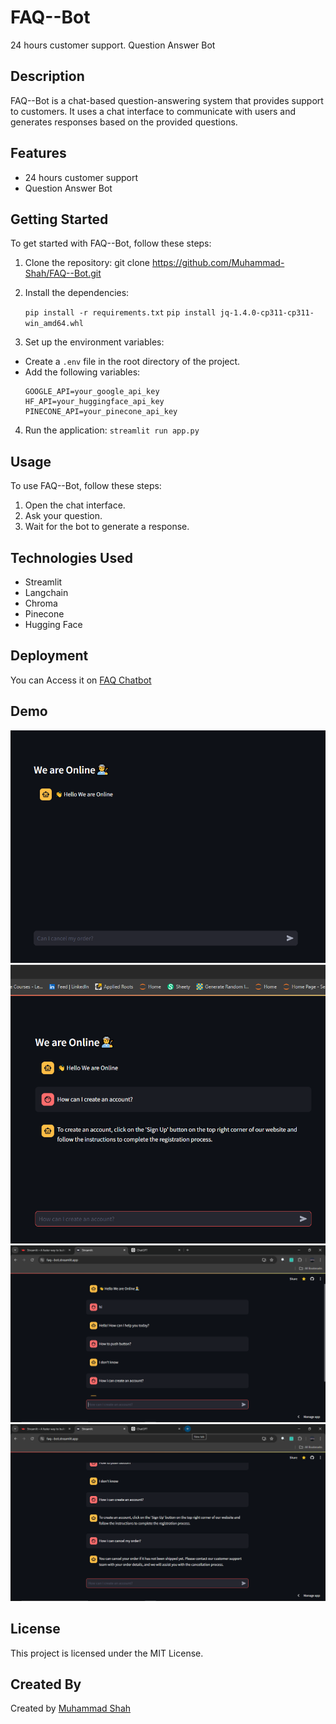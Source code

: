 # FAQ--Bot

24 hours customer support. Question Answer Bot

## Description

FAQ--Bot is a chat-based question-answering system that provides support to customers. It uses a chat interface to communicate with users and generates responses based on the provided questions.

## Features

- 24 hours customer support
- Question Answer Bot

## Getting Started

To get started with FAQ--Bot, follow these steps:

1. Clone the repository:
   git clone https://github.com/Muhammad-Shah/FAQ--Bot.git
2. Install the dependencies:

   `pip install -r requirements.txt`
   `pip install jq-1.4.0-cp311-cp311-win_amd64.whl`

3. Set up the environment variables:

- Create a `.env` file in the root directory of the project.
- Add the following variables:
  ```
  GOOGLE_API=your_google_api_key
  HF_API=your_huggingface_api_key
  PINECONE_API=your_pinecone_api_key
  ```

4. Run the application:
   `streamlit run app.py`

## Usage

To use FAQ--Bot, follow these steps:

1. Open the chat interface.
2. Ask your question.
3. Wait for the bot to generate a response.

## Technologies Used

- Streamlit
- Langchain
- Chroma
- Pinecone
- Hugging Face

## Deployment

You can Access it on [FAQ Chatbot](https://faq--bot.streamlit.app/)

## Demo

<img src='images/1.png'>
<img src='images/2.png'>
<img src='images/3.png'>
<img src='images/4.png'>

## License

This project is licensed under the MIT License.

## Created By

Created by [Muhammad Shah](https://github.com/Muhammad-Shah)
